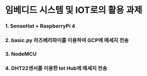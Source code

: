 # 임베디드 시스템 및 IOT로의 활용 과제

### 1. SenseHat + RaspberryPi 4
### 2. basic.py 라즈베리파이를 이용하여 GCP에 메세지 전송
### 3. NodeMCU
### 4. DHT22센서를 이용한 Iot Hub에 메세지 전송
